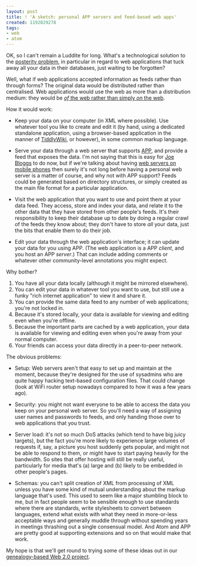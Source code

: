 ```yaml
---
layout: post
title: ! 'A sketch: personal APP servers and feed-based web apps'
created: 1192829278
tags:
- web
- atom
---
```

OK, so I can't remain a Luddite for long. What's a technological solution to the [posterity problem][1], in particular in regard to web applications that tuck away all your data in their databases, just waiting to be forgotten?

Well, what if web applications accepted information as feeds rather than through forms? The original data would be distributed rather than centralised. Web applications would use the web as more than a distribution medium: they would be [*of* the web rather than simply *on* the web][6].

[1]: http://www.jenitennison.com/blog/node/59 "Jeni's Musings: Posterity"
[6]: http://www.25hoursaday.com/weblog/2007/10/20/IfYouFightTheWebYouWillLose.aspx "Dare Obasanjo: If You Fight the Web You Will Lose"

<!--break-->

How it would work:

  * Keep your data on your computer (in XML where possible). Use whatever tool you like to create and edit it (by hand, using a dedicated standalone application, using a browser-based application in the manner of [TiddlyWiki][4], or however), in some common markup language.

  * Serve your data through a web server that supports [APP][5], and provide a feed that exposes the data. I'm not saying that this is easy for [Joe Bloggs][7] to do now, but if we're talking about having [web servers on mobile phones][3] then surely it's not long before having a personal web server is a matter of course, and why not with APP support? Feeds could be generated based on directory structures, or simply created as the main file format for a particular application.

  * Visit the web application that you want to use and point them at your data feed. They access, store and index your data, and relate it to the other data that they have stored from other people's feeds. It's their responsibility to keep their database up to date by doing a regular crawl of the feeds they know about; they don't have to store *all* your data, just the bits that enable them to do their job.

  * Edit your data through the web application's interface; it can update your data for you using APP. (The web application is a APP *client*, and you host an APP *server*.) That can include adding comments or whatever other community-level annotations you might expect.

Why bother?

 1. You have all your data locally (although it might be mirrored elsewhere).
 2. You can edit your data in whatever tool you want to use, but still use a funky "rich internet application" to view it and share it.
 3. You can provide the same data feed to any number of web applications; you're not locked in.
 4. Because it's stored locally, your data is available for viewing and editing even when you're offline.
 5. Because the important parts are cached by a web application, your data is available for viewing and editing even when you're away from your normal computer.
 6. Your friends can access your data directly in a peer-to-peer network.

The obvious problems:

  * Setup: Web servers aren't that easy to set up and maintain at the moment, because they're designed for the use of sysadmins who are quite happy hacking text-based configuration files. That could change (look at WiFi router setup nowadays compared to how it was a few years ago).

  * Security: you might not want everyone to be able to access the data you keep on your personal web server. So you'll need a way of assigning user names and passwords to feeds, and only handing those over to web applications that you trust.

  * Server load: it's not so much DoS attacks (which tend to have big juicy targets), but the fact you're more likely to experience large volumes of requests if, say, a picture you host suddenly gets popular, and might not be able to respond to them, or might have to start paying heavily for the bandwidth. So sites that offer hosting will still be really useful, particularly for media that's (a) large and (b) likely to be embedded in other people's pages.

  * Schemas: you can't split creation of XML from processing of XML unless you have some kind of mutual understanding about the markup language that's used. This used to seem like a major stumbling block to me, but in fact people seem to be sensible enough to use standards where there are standards, write stylesheets to convert between languages, extend what exists with what they need in more-or-less acceptable ways and generally muddle through without spending years in meetings thrashing out a single consensual model. And Atom and APP are pretty good at supporting extensions and so on that would make that work.

My hope is that we'll get round to trying some of these ideas out in our [genealogy-based Web 2.0 project][8].

[2]: http://news.bbc.co.uk/1/hi/technology/7044606.stm "BBC News: Drive advance fuels terabyte era"
[3]: http://dubinko.info/blog/2006/06/04/would-you-run-a-web-server-on-your-phone/ "Micah Dubinko:  Would you run a web server on your phone?"
[4]: http://www.tiddlywiki.com/ "TiddlyWiki"
[5]: http://www.ietf.org/rfc/rfc5023.txt "The Atom Publishing Protocol"
[7]: http://en.wikipedia.org/wiki/Placeholder_name#People "Wikipedia: Placeholder names for people"
[8]: http://www.jenitennison.com/blog/node/54 "Jeni's Musings: Web 2.0 Project"

